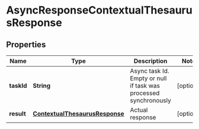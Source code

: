 
# AsyncResponseContextualThesaurusResponse

## Properties
Name | Type | Description | Notes
------------ | ------------- | ------------- | -------------
**taskId** | **String** | Async task Id. Empty or null if task was processed synchronously |  [optional]
**result** | [**ContextualThesaurusResponse**](ContextualThesaurusResponse.md) | Actual response |  [optional]



